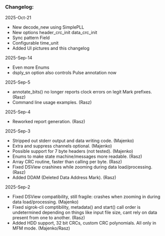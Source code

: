 ### Changelog:  
2025-Oct-21  
- New decode_new using SimplePLL
- New options header_crc_init data_crc_init
- Sync pattern Field
- Configurable time_unit
- Added UI pictures and this changelog

2025-Sep-14  
- Even more Enums  
- dsply_sn option also controls Pulse annotation now  

2025-Sep-5  
- annotate_bits() no longer reports clock errors on legit Mark prefixes. (Rasz)  
- Command line usage examples. (Rasz)  

2025-Sep-4  
- Reworked report generation. (Rasz)  

2025-Sep-3  
- Stripped out stderr output and data writing code. (Majenko)  
- Extra and suppress channels optional. (Majenko)  
- Possible support for 7 byte headers (not tested). (Majenko)  
- Enums to make state machine/messages more readable. (Rasz)  
- Array CRC routine, faster than calling per byte. (Rasz)  
- Fixed DSView crashines while zooming during data load/processing. (Rasz)  
- Added DDAM (Deleted Data Address Mark). (Rasz)  

2025-Sep-2  
- Fixed DSView compatibility, still fragile: crashes when zooming in during data load/processing. (Majenko)  
- Fixed sigrok-cli comptibility, metadata() and start() call order is undetermined depending on things like input file size, cant rely on data present from one to another. (Rasz)  
- Added HDD support, 32 bit CRCs, custom CRC polynomials. All only in MFM mode. (Majenko/Rasz)
